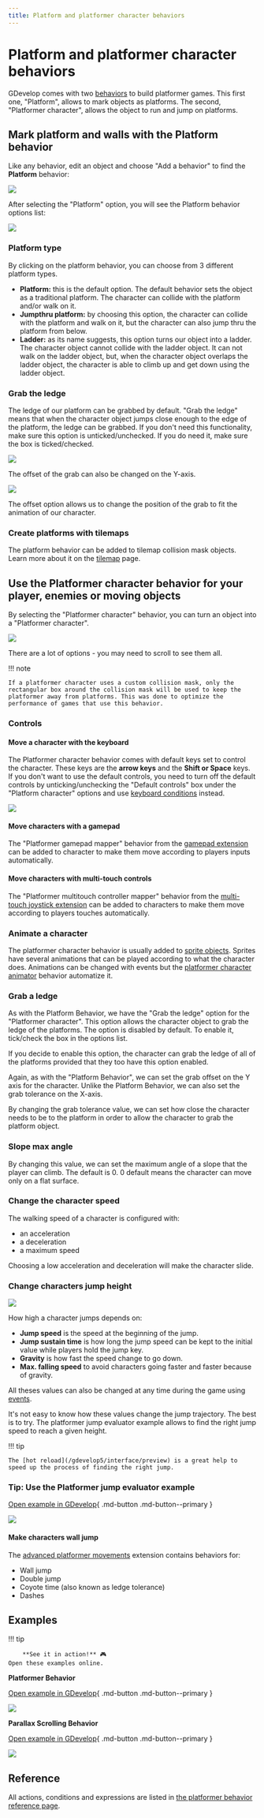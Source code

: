 ```yaml
---
title: Platform and platformer character behaviors
---
```

# Platform and platformer character behaviors

GDevelop comes with two [behaviors](/gdevelop5/behaviors) to build platformer games. This first one, "Platform", allows to mark objects as platforms. The second, "Platformer character", allows the object to run and jump on platforms.

## Mark platform and walls with the Platform behavior

Like any behavior, edit an object and choose "Add a behavior" to find the **Platform** behavior:

![](pasted/20230304-152923.png)

After selecting the "Platform" option, you will see the Platform behavior options list:

![](pasted/20230304-153031.png)

### Platform type

By clicking on the platform behavior, you can choose from 3 different platform types.

* **Platform:** this is the default option. The default behavior sets the object as a traditional platform. The character can collide with the platform and/or walk on it.
* **Jumpthru platform:** by choosing this option, the character can collide with the platform and walk on it, but the character can also jump thru the platform from below.
* **Ladder:** as its name suggests, this option turns our object into a ladder. The character object cannot collide with the ladder object. It can not walk on the ladder object, but, when the character object overlaps the ladder object, the character is able to climb up and get down using the ladder object.

### Grab the ledge
The ledge of our platform can be grabbed by default.  "Grab the ledge" means that when the character object jumps close enough to the edge of the platform, the ledge can be grabbed. If you don't need this functionality, make sure this option is unticked/unchecked. If you do need it, make sure the box is ticked/checked.

![](ledges-canbe-grabbed-option.png)

The offset of the grab can also be changed on the Y-axis.

![](grab-offset-option.png)

The offset option allows us to change the position of the grab to fit the animation of our character.

### Create platforms with tilemaps

The platform behavior can be added to tilemap collision mask objects. Learn more about it on the [tilemap](/gdevelop5/objects/tilemap#handle_collisions) page.


## Use the Platformer character behavior for your player, enemies or moving objects

By selecting the "Platformer character" behavior, you can turn an object into a "Platformer character".

![](pasted/20230304-153154.png)

There are a lot of options - you may need to scroll to see them all.

!!! note

    If a platformer character uses a custom collision mask, only the rectangular box around the collision mask will be used to keep the platformer away from platforms. This was done to optimize the performance of games that use this behavior.

### Controls

#### Move a character with the keyboard

The Platformer character behavior comes with default keys set to control the character. These keys are the **arrow keys** and the **Shift or Space** keys. If you don't want to use the default controls, you need to turn off the default controls by unticking/unchecking the "Default controls" box under the "Platform character" options and use [keyboard conditions](/gdevelop5/all-features/keyboard) instead.

![](platformer-defaultcontrols-box.png)

#### Move characters with a gamepad

The "Platformer gamepad mapper" behavior from the [gamepad extension](/gdevelop5/all-features/gamepad) can be added to character to make them move according to players inputs automatically.

#### Move characters with multi-touch controls

The "Platformer multitouch controller mapper" behavior from the [multi-touch joystick extension](/gdevelop5/objects/multitouch-joystick) can be added to characters to make them move according to players touches automatically.

### Animate a character

The platformer character behavior is usually added to [sprite objects](/gdevelop5/objects/sprite). Sprites have several animations that can be played according to what the character does. Animations can be changed with events but the [platformer character animator](/gdevelop5/extensions/platformer-character-animator/reference) behavior automatize it.

### Grab a ledge

As with the Platform Behavior, we have the "Grab the ledge" option for the "Platformer character". This option allows the character object to grab the ledge of the platforms. The option is disabled by default. To enable it, tick/check the box in the options list.

If you decide to enable this option, the character can grab the ledge of all of the platforms provided that they too have this option enabled.

Again, as with the "Platform Behavior", we can set the grab offset on the Y axis for the character. Unlike the Platform Behavior, we can also set the grab tolerance on the X-axis.

By changing the grab tolerance value, we can set how close the character needs to be to the platform in order to allow the character to grab the platform object.

### Slope max angle

By changing this value, we can set the maximum angle of a slope that the player can climb. The default is 0. 0 default means the character can move only on a flat surface.

### Change the character speed

The walking speed of a character is configured with:

- an acceleration
- a deceleration
- a maximum speed

Choosing a low acceleration and deceleration will make the character slide.

### Change characters jump height

![](pasted/20230304-153334.png)

How high a character jumps depends on:

- **Jump speed** is the speed at the beginning of the jump.
- **Jump sustain time** is how long the jump speed can be kept to the initial value while players hold the jump key.
- **Gravity** is how fast the speed change to go down.
- **Max. falling speed** to avoid characters going faster and faster because of gravity.

All theses values can also be changed at any time during the game using [events](/gdevelop5/events).

It's not easy to know how these values change the jump trajectory. The best is to try. The platformer jump evaluator example allows to find the right jump speed to reach a given height.

!!! tip

    The [hot reload](/gdevelop5/interface/preview) is a great help to speed up the process of finding the right jump.

### Tip: Use the Platformer jump evaluator example

[Open example in GDevelop](https://editor.gdevelop.io/?project=example://platformer-jump-evaluator){ .md-button .md-button--primary }

[![](platformer-jump-evaluator.png)](https://editor.gdevelop.io/?project=example://platformer-jump-evaluator)

####  Make characters wall jump

The [advanced platformer movements](/gdevelop5/extensions/advanced-jump/reference) extension contains behaviors for:

* Wall jump
* Double jump
* Coyote time (also known as ledge tolerance)
* Dashes

## Examples

!!! tip

        **See it in action!** 🎮
    Open these examples online.

**Platformer Behavior**

[Open example in GDevelop](https://editor.gdevelop.io/?project=example://platformer){ .md-button .md-button--primary }

[![](platformer-example.png)](https://editor.gdevelop.io/?project=example://platformer)




**Parallax Scrolling Behavior**

[Open example in GDevelop](https://editor.gdevelop.io/?project=example://parallax-scrolling){ .md-button .md-button--primary }

[![](/gdevelop5/behaviors/parallaxscrollingbehavior.png)](https://editor.gdevelop.io/?project=example://parallax-scrolling)

## Reference

All actions, conditions and expressions are listed in [the platformer behavior reference page](/gdevelop5/all-features/platform-behavior/reference/).